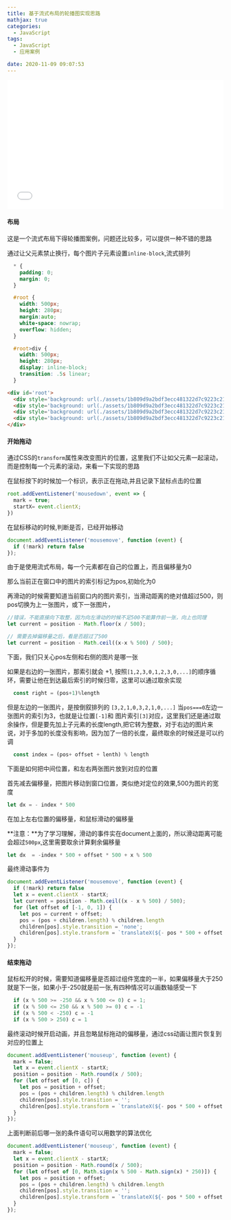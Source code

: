 ```yaml
---
title: 基于流式布局的轮播图实现思路
mathjax: true
categories:
  - JavaScript
tags:
  - JavaScript
  - 应用案例

date: 2020-11-09 09:07:53
---
```


<iframe  
 height=300 
 width=100% 
 src="/demo/基于流式布局得轮播图实现思路/index.html"  
 frameborder=0  
 allowfullscreen>
 </iframe>

#### 布局

这是一个流式布局下得轮播图案例，问题还比较多，可以提供一种不错的思路

通过让父元素禁止换行，每个图片子元素设置`inline-block`,流式排列

```css
  * {
    padding: 0;
    margin: 0;
  }

  #root {
    width: 500px;
    height: 280px;
    margin:auto;
    white-space: nowrap;
    overflow: hidden;
  }

  #root>div {
    width: 500px;
    height: 280px;
    display: inline-block;
    transition: .5s linear;
  }
```

```html
<div id='root'>
  <div style='background: url(./assets/1b809d9a2bdf3ecc481322d7c9223c21)'></div>
  <div style='background: url(./assets/1b809d9a2bdf3ecc481322d7c9223c21)'></div>
  <div style='background: url(./assets/1b809d9a2bdf3ecc481322d7c9223c21)'></div>
  <div style='background: url(./assets/1b809d9a2bdf3ecc481322d7c9223c21)'></div>
</div>
```

#### 开始拖动

通过CSS的`transform`属性来改变图片的位置，这里我们不让如父元素一起滚动，而是控制每一个元素的滚动，来看一下实现的思路

在鼠标按下的时候加一个标识，表示正在拖动,并且记录下鼠标点击的位置

```javascript
root.addEventListener('mousedown', event => {
  mark = true;
  startX= event.clientX;
})
```

在鼠标移动的时候,判断是否，已经开始移动

```javascript
document.addEventListener('mousemove', function (event) {
  if (!mark) return false
});
```

由于是使用流式布局，每一个元素都在自己的位置上，而且偏移量为0

那么当前正在窗口中的图片的索引标记为pos,初始化为0

再滑动的时候需要知道当前窗口内的图片索引，当滑动距离的绝对值超过500，则pos切换为上一张图片，或下一张图片，

```javascript
//错误，不能直接向下取整，因为向左滑动的时候不足500不能算作前一张，向上也同理
let current = position - Math.floor(x / 500);

// 需要去掉偏移量之后，看是否超过了500
let current = position - Math.ceil((x-x % 500) / 500);
```

下面，我们只关心pos左侧和右侧的图片是哪一张

如果是右边的一张图片，那索引就会 +1, 按照`[1,2,3,0,1,2,3,0,...]`的顺序循环，需要让他在到达最后索引的时候归零，这里可以通过取余实现

```javascript
  const right = (pos+1)%length
```

但是左边的一张图片，是按倒叙排列的 `[3,2,1,0,3,2,1,0,...]` 当`pos===0`左边一张图片的索引为3，也就是让位置`[-1]`和 图片索引`[3]`对应，这里我们还是通过取余操作，但是要先加上子元素的长度length,把它转为整数，对于右边的图片来说，对于多加的长度没有影响，因为加了一倍的长度，最终取余的时候还是可以约调

```javascript
  const index = (pos+ offset + lenth) % length
```

下面是如何把中间位置，和左右两张图片放到对应的位置

首先减去偏移量，把图片移动到窗口位置，类似绝对定位的效果,500为图片的宽度

```javascript
let dx = - index * 500
```

在加上左右位置的偏移量，和鼠标滑动的偏移量

**注意：**为了学习理解，滑动的事件实在document上面的，所以滑动距离可能会超过`500px`,这里需要取余计算剩余偏移量

```javascript
let dx  = -index * 500 + offset * 500 + x % 500 
```

最终滑动事件为

```javascript
document.addEventListener('mousemove', function (event) {
  if (!mark) return false
  let x = event.clientX - startX;
  let current = position - Math.ceil((x - x % 500) / 500);
  for (let offset of [-1, 0, 1]) {
    let pos = current + offset;
    pos = (pos + children.length) % children.length
    children[pos].style.transition = 'none';
    children[pos].style.transform = `translateX(${- pos * 500 + offset * 500 + x % 500}px)`
  }
});
```

#### 结束拖动

鼠标松开的时候，需要知道偏移量是否超过组件宽度的一半，如果偏移量大于250就是下一张，如果小于-250就是前一张,有四种情况可以画数轴感受一下

```javascript
  if (x % 500 >= -250 && x % 500 <= 0) c = 1;
  if (x % 500 <= 250 && x % 500 >= 0) c = -1
  if (x % 500 < -250) c = -1
  if (x % 500 > 250) c = 1
```

最终滚动时候开启动画，并且忽略鼠标拖动的偏移量，通过css动画让图片恢复到对应的位置上

```javascript
document.addEventListener('mouseup', function (event) {
  mark = false;
  let x = event.clientX - startX;
  position = position - Math.round(x / 500);
  for (let offset of [0, c]) {
    let pos = position + offset;
    pos = (pos + children.length) % children.length
    children[pos].style.transition = '';
    children[pos].style.transform = `translateX(${- pos * 500 + offset * 500}px)`
  }
});
```

上面判断前后哪一张的条件语句可以用数学的算法优化

```javascript
document.addEventListener('mouseup', function (event) {
  mark = false;
  let x = event.clientX - startX;
  position = position - Math.round(x / 500);
  for (let offset of [0, Math.sign(x % 500 - Math.sign(x) * 250)]) {
    let pos = position + offset;
    pos = (pos + children.length) % children.length
    children[pos].style.transition = '';
    children[pos].style.transform = `translateX(${- pos * 500 + offset * 500}px)`
  }
});
```